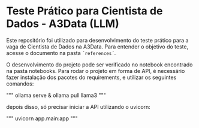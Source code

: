 # Teste Prático para Cientista de Dados - A3Data (LLM)

Este repositório foi utilizado para desenvolvimento do teste prático para a vaga de Cientista de Dados na A3Data. Para entender o objetivo do teste, acesse o documento na pasta  `´references´`.

O desenvolvimento do projeto pode ser verificado no notebook encontrado na pasta notebooks. Para rodar o projeto em forma de API, é necessário fazer instalação dos pacotes do requirements, e utilizar os seguintes comandos:

"""
ollama serve & ollama pull llama3
"""

depois disso, só precisar iniciar a API utilizando o uvicorn:

"""
uvicorn app.main:app
"""